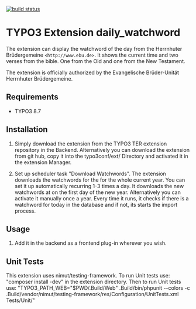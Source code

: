 [![build status](https://code.tritum.de/flinke/daily_watchword/badges/master/build.svg)](https://code.tritum.de/flinke/daily_watchword/commits/master)

TYPO3 Extension daily_watchword
===============================

The extension can display the watchword of the day from the Herrnhuter Brüdergemeine `<http://www.ebu.de>`.
It shows the current time and two verses from the bible. One from the Old and one from the New Testament.

The extension is officially authorized by the Evangelische Brüder-Unität Herrnhuter Brüdergemeine.

Requirements
------------

- TYPO3 8.7

Installation
------------

1) Simply download the extension from the TYPO3 TER extension repository in the Backend.
Alternatively you can download the extension from git hub, copy it into the typo3conf/ext/ Directory and activated it in the extension Manager.

2) Set up scheduler task "Download Watchwords". The extension downloads the watchwords for the for the whole current year.
   You can set it up automatically recurring 1-3 times a day. It downloads the new watchwords at on the first day of the new year.
   Alternatively you can activate it manually once a year.
   Every time it runs, it checks if there is a watchword for today in the database and if not, its starts the import process.

Usage
-----

1) Add it in the backend as a frontend plug-in wherever you wish.

Unit Tests
----------

This extension uses nimut/testing-framework.
To run Unit tests use: "composer install -dev" in the extension directory. Then to run Unit tests use:
"TYPO3_PATH_WEB="$PWD/.Build/Web" .Build/bin/phpunit --colors -c .Build/vendor/nimut/testing-framework/res/Configuration/UnitTests.xml Tests/Unit/"
